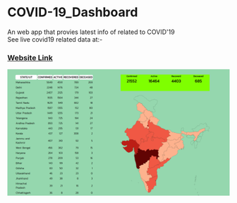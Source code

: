 # COVID-19_Dashboard
An web app that provies latest info of related to COVID'19<br>
See live covid19 related data at:-
### [Website Link](https://miniature-flicker-flock.glitch.me/)
![webpage](https://github.com/zews78/COVID-19_Dashboard/blob/master/Screenshot_2020-04-23%20Covid'19%20Dashboard(2).png)
